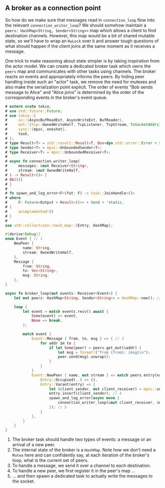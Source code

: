 
## A broker as a connection point

So how do we make sure that messages read in `connection_loop` flow into the relevant `connection_writer_loop`?
We should somehow maintain a `peers: HashMap<String, Sender<String>>` map which allows a client to find destination channels.
However, this map would be a bit of shared mutable state, so we'll have to wrap an `RwLock` over it and answer tough questions of what should happen if the client joins at the same moment as it receives a message.

One trick to make reasoning about state simpler is by taking inspiration from the actor model.
We can create a dedicated broker task which owns the `peers` map and communicates with other tasks using channels.
The broker reacts on events and appropriately informs the peers.
By hiding peer handling inside such an "actor" task, we remove the need for mutexes and also make the serialization point explicit.
The order of events "Bob sends message to Alice" and "Alice joins" is determined by the order of the corresponding events in the broker's event queue.

```rust
# extern crate tokio;
# use std::future::Future;
# use tokio::{
#     io::{AsyncBufReadExt, AsyncWriteExt, BufReader},
#     net::{tcp::OwnedWriteHalf, TcpListener, TcpStream, ToSocketAddrs},
#     sync::{mpsc, oneshot},
#     task,
# };
# type Result<T> = std::result::Result<T, Box<dyn std::error::Error + Send + Sync>>;
# type Sender<T> = mpsc::UnboundedSender<T>;
# type Receiver<T> = mpsc::UnboundedReceiver<T>;
#
# async fn connection_writer_loop(
#     messages: &mut Receiver<String>,
#     stream: &mut OwnedWriteHalf,
# ) -> Result<()> {
# Ok(())
# }
#
# fn spawn_and_log_error<F>(fut: F) -> task::JoinHandle<()>
# where
#     F: Future<Output = Result<()>> + Send + 'static,
# {
#     unimplemented!()
# }
#
use std::collections::hash_map::{Entry, HashMap};

#[derive(Debug)]
enum Event { // 1
    NewPeer {
        name: String,
        stream: OwnedWriteHalf,
    },
    Message {
        from: String,
        to: Vec<String>,
        msg: String,
    },
}

async fn broker_loop(mut events: Receiver<Event>) {
    let mut peers: HashMap<String, Sender<String>> = HashMap::new(); // 2

    loop {
        let event = match events.recv().await {
            Some(event) => event,
            None => break,
        };

        match event {
            Event::Message { from, to, msg } => { // 3
                for addr in to {
                    if let Some(peer) = peers.get_mut(&addr) {
                        let msg = format!("from {from}: {msg}\n");
                        peer.send(msg).unwrap();
                    }
                }
            }
            Event::NewPeer { name, mut stream } => match peers.entry(name.clone()) {
                Entry::Occupied(..) => (),
                Entry::Vacant(entry) => {
                    let (client_sender, mut client_receiver) = mpsc::unbounded_channel();
                    entry.insert(client_sender); // 4
                    spawn_and_log_error(async move {
                        connection_writer_loop(&mut client_receiver, &mut stream).await
                    }); // 5
                }
            },
        }
    }
}
```

1. The broker task should handle two types of events: a message or an arrival of a new peer.
2. The internal state of the broker is a `HashMap`.
   Note how we don't need a `Mutex` here and can confidently say, at each iteration of the broker's loop, what is the current set of peers.
3. To handle a message, we send it over a channel to each destination.
4. To handle a new peer, we first register it in the peer's map ...
5. ... and then spawn a dedicated task to actually write the messages to the socket.
